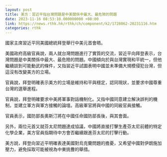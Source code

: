 ```yaml
---
layout: post
title: 美方：習近平指台灣問題是中美關係中最大、最危險的問題
date: 2023-11-16 08:53:10.000000000 +08:00
link: https://news.rthk.hk/rthk/ch/component/k2/1728062-20231116.htm
categories: rthk
---
```


國家主席習近平同美國總統拜登舉行中美元首會晤。

美國政府高級官員說，兩人就台灣問題進行了實質的交流，習近平向拜登表示，台灣問題是中美關係中最大、最危險的問題。中國傾向於與台灣實現和平統一，但他繼續談到可能動武的條件，又指習近平試圖表明中國並未準備大規模侵犯台灣，但這沒有改變美方的立場。

官員說，拜登明確表示美方的立場是維持和平與穩定，認同現狀，並要求中國尊重台灣的選舉進程。

官員說，拜登明確要求中美將軍事對話機制化。又指中國同意建立解決誤判的機制，並建立軍方與軍方接觸的論壇。高級軍官將與中國的同級官員接觸。

官員表示，國防部長奧斯汀將在中國任命國防部長後，與其會面。

另外，兩位元首又就芬太尼問題達成協議，中國將直接打擊生產芬太尼前體的特定化學企業，美方官員指期待中方會否繼續跟進芬太尼的打擊行動。

美方說，拜登向習近平明確表達美國對烏克蘭問題的擔憂，又希望中國對伊朗施加壓力，避免採取可能被視為中東挑釁的舉措。
